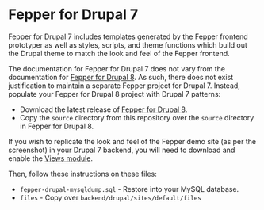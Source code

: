 # Fepper for Drupal 7

Fepper for Drupal 7 includes templates generated by the Fepper frontend 
prototyper as well as styles, scripts, and theme functions which build out the 
Drupal theme to match the look and feel of the Fepper frontend.

The documentation for Fepper for Drupal 7 does not vary from the documentation 
for [Fepper for Drupal 8](https://github.com/electric-eloquence/fepper-drupal). 
As such, there does not exist justification to maintain a separate Fepper 
project for Drupal 7. Instead, populate your Fepper for Drupal 8 project with 
Drupal 7 patterns: 

* Download the latest release of [Fepper for Drupal 8](https://github.com/electric-eloquence/fepper-drupal/releases).
* Copy the `source` directory from this repository over the `source` directory 
  in Fepper for Drupal 8.

If you wish to replicate the look and feel of the Fepper demo site (as per the 
screenshot) in your Drupal 7 backend, you will need to download and enable the 
[Views module](https://www.drupal.org/project/views).

Then, follow these instructions on these files:

* `fepper-drupal-mysqldump.sql` - Restore into your MySQL database.
* `files` - Copy over `backend/drupal/sites/default/files`
